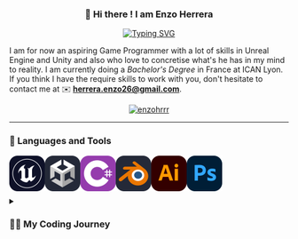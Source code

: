 <p align="center">
  <h3 align="center">👋 Hi there ! I am Enzo Herrera</h3>
</p>

<p align="center">
  <a href="https://git.io/typing-svg"><img src="https://readme-typing-svg.demolab.com?font=Fira+Code&pause=1000&center=true&width=435&lines=Aspiring+Game+Programmer" alt="Typing SVG" /></a>
</p>

I am for now an aspiring Game Programmer with a lot of skills in Unreal Engine and Unity and also who love to concretise what's he has in my mind to reality. I am currently doing a *Bachelor's Degree* in France at ICAN Lyon. If you think I have the require skills to work with you, don't hesitate to contact me at ✉️ **herrera.enzo26@gmail.com**.

<p align="center">
  <a href="https://www.linkedin.com/in/enzo-herrera-851036274/" target="_blank">
    <img src="https://img.shields.io/badge/LinkedIn-0077B5?style=for-the-badge&logo=linkedin&logoColor=white" alt="enzohrrr"/></a>
</p>

---

### 🧰 Languages and Tools

<a href="https://unrealengine.com/" target="_blank" rel="noreferrer"> <img align="left" alt="UnrealEngine" width="64" height="64" src="https://github.com/tandpfun/skill-icons/blob/main/icons/UnrealEngine.svg" /> </a>
<a href="https://unity.com/" target="_blank" rel="noreferrer"> <img align="left" alt="Unity" width="64" height="64" src="https://github.com/tandpfun/skill-icons/blob/main/icons/Unity-Dark.svg" /> </a>
<a href="https://www.youtube.com/watch?v=sCtixpIWBto&ab_channel=Rousseau" target="_blank" rel="noreferrer"> <img align="left" alt="CS" width="64" height="64" src="https://github.com/tandpfun/skill-icons/blob/main/icons/CS.svg" /> </a>
<a href="https://www.blender.org/" target="_blank" rel="noreferrer"> <img align="left" alt="Blender" width="64" height="64" src="https://github.com/tandpfun/skill-icons/blob/main/icons/Blender-Dark.svg" /> </a>
<a href="https://www.adobe.com/" target="_blank" rel="noreferrer"> <img align="left" alt="Illustrator" width="64" height="64" src="https://github.com/tandpfun/skill-icons/blob/main/icons/Illustrator.svg" /> </a>
<a href="https://www.adobe.com/" target="_blank" rel="noreferrer"> <img align="left" alt="Photoshop" width="64" height="64" src="https://github.com/tandpfun/skill-icons/blob/main/icons/Photoshop.svg" /> </a>
<br />
<br />

#

<details>
  <summary><h3>👨‍💻 My Coding Journey</h3></summary>
